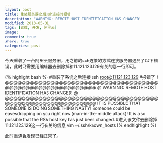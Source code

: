 ```yaml
---
layout: post
title: 重装服务器之后ssh连接时报错
description: "WARNING: REMOTE HOST IDENTIFICATION HAS CHANGED"
modified: 2013-05-31
tags: [运维, 开发, 阿里云]
image:
comments: true
share: true
categories: post
---
```


今天重装了一台阿里云服务器，用之前的ssh连接的方式连接服务器遇到了以下错误，此时只需要用编辑器去删除掉和11.121.123.129有关的那一行即可。

{% highlight bash %}
#重装了系统之后连接
ssh root@11.121.123.129 
#报错了！
@@@@@@@@@@@@@@@@@@@@@@@@@@@@@@@@@@@@@@@@@@@@@@@@@@@@@@@@@@@
@    WARNING: REMOTE HOST IDENTIFICATION HAS CHANGED!     @
@@@@@@@@@@@@@@@@@@@@@@@@@@@@@@@@@@@@@@@@@@@@@@@@@@@@@@@@@@@
IT IS POSSIBLE THAT SOMEONE IS DOING SOMETHING NASTY!
Someone could be eavesdropping on you right now (man-in-the-middle attack)!
It is also possible that the RSA host key has just been changed.
#进入该文件去删除掉11.121.123.129这一行有关的信息
vim ~/.ssh/known_hosts
{% endhighlight %}

此时重连会发现已经正常了。